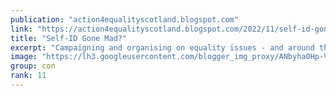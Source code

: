 ```yaml
---
publication: "action4equalityscotland.blogspot.com"
link: "https://action4equalityscotland.blogspot.com/2022/11/self-id-gone-mad.html"
title: "Self-ID Gone Mad?"
excerpt: "Campaigning and organising on equality issues - and around the politics of standing up for the little guy against the big guy"
image: "https://lh3.googleusercontent.com/blogger_img_proxy/ANbyha0Hp-VRUk5he1-Xq32tZVFl7MQFkI0pCgKgO5d9K_RaOCWtQCiHVHTdFoVYnkxOWfuifUmCttTFhbAho_4HFM3M-cKWv6FVjix_IRWT5_iEnqF-c4Q2ukCs57NTQG3EC1aa_b0=w1200-h630-p-k-no-nu"
group: con
rank: 11
---
```

